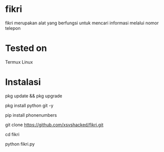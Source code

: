# fikri

fikri merupakan alat yang berfungsi untuk mencari informasi melalui nomor telepon

# Tested on

Termux
Linux

# Instalasi

pkg update && pkg upgrade

pkg install python git -y

pip install phonenumbers

git clone https://github.com/xsvshacked/fikri.git

cd fikri

python fikri.py

